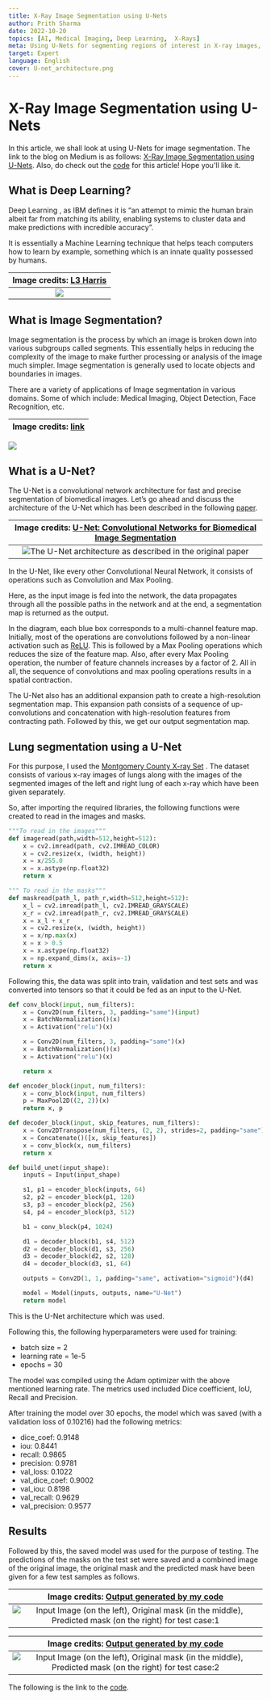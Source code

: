 ```yaml
---
title: X-Ray Image Segmentation using U-Nets
author: Prith Sharma
date: 2022-10-20
topics: [AI, Medical Imaging, Deep Learning,  X-Rays]
meta: Using U-Nets for segmenting regions of interest in X-ray images, it is an introduction to U-Nets and one of its many applications!
target: Expert
language: English
cover: U-net_architecture.png
---
```


# X-Ray Image Segmentation using U-Nets
In this article, we shall look at using U-Nets for image segmentation. The link to the blog on Medium is as follows: [X-Ray Image Segmentation using U-Nets](https://medium.com/@Prith_Sharma/x-ray-image-segmentation-using-u-nets-518b51aa0cb5).
Also, do check out the [code](https://github.com/PRITH-S07/Lung-segmentation-using-U-Net) for this article! Hope you'll like it.

## What is Deep Learning?
Deep Learning , as IBM defines it is “an attempt to mimic the human brain albeit far from matching its ability, enabling systems to cluster data and make predictions with incredible accuracy”.

It is essentially a Machine Learning technique that helps teach computers how to learn by example, something which is an innate quality possessed by humans.


|Image credits: [L3 Harris](https://www.l3harris.com/sites/default/files/styles/610_x_345_2x/public/2020-10/sas-ssg-maven-102020-press-release-1220x684.png?itok=uFLDDQZP)|
|:----:|
|![](./Intro_DL.jpeg)|

## What is Image Segmentation?
Image segmentation is the process by which an image is broken down into various subgroups called segments. This essentially helps in reducing the complexity of the image to make further processing or analysis of the image much simpler. Image segmentation is generally used to locate objects and boundaries in images.

There are a variety of applications of Image segmentation in various domains. Some of which include: Medical Imaging, Object Detection, Face Recognition, etc.

|Image credits: [link](https://miro.medium.com/max/1100/1*WKwbz04uLR0ds5M0xiCdjg.jpeg)|
|:----:|
![](./Segmentation.jpeg)

## What is a U-Net?
The U-Net is a convolutional network architecture for fast and precise segmentation of biomedical images. Let’s go ahead and discuss the architecture of the U-Net which has been described in the following [paper](https://link.springer.com/chapter/10.1007/978-3-319-24574-4_28).

|Image credits: [U-Net: Convolutional Networks for Biomedical Image Segmentation](https://link.springer.com/chapter/10.1007/978-3-319-24574-4_28)|
|:----:|
|![The U-Net architecture as described in the original paper](./U-net_architecture.png)|

In the U-Net, like every other Convolutional Neural Network, it consists of operations such as Convolution and Max Pooling.

Here, as the input image is fed into the network, the data propagates through all the possible paths in the network and at the end, a segmentation map is returned as the output.

In the diagram, each blue box corresponds to a multi-channel feature map. Initially, most of the operations are convolutions followed by a non-linear activation such as [ReLU](https://en.wikipedia.org/wiki/Rectifier_(neural_networks)). This is followed by a Max Pooling operations which reduces the size of the feature map. Also, after every Max Pooling operation, the number of feature channels increases by a factor of 2. All in all, the sequence of convolutions and max pooling operations results in a spatial contraction.

The U-Net also has an additional expansion path to create a high-resolution segmentation map. This expansion path consists of a sequence of up-convolutions and concatenation with high-resolution features from contracting path. Followed by this, we get our output segmentation map.

## Lung segmentation using a U-Net
For this purpose, I used the [Montgomery County X-ray Set](https://academictorrents.com/details/ac786f74878a5775c81d490b23842fd4736bfe33) . The dataset consists of various x-ray images of lungs along with the images of the segmented images of the left and right lung of each x-ray which have been given separately.

So, after importing the required libraries, the following functions were created to read in the images and masks.

```python
"""To read in the images"""
def imageread(path,width=512,height=512):
    x = cv2.imread(path, cv2.IMREAD_COLOR)
    x = cv2.resize(x, (width, height))
    x = x/255.0
    x = x.astype(np.float32)
    return x

""" To read in the masks"""
def maskread(path_l, path_r,width=512,height=512):
    x_l = cv2.imread(path_l, cv2.IMREAD_GRAYSCALE)
    x_r = cv2.imread(path_r, cv2.IMREAD_GRAYSCALE)
    x = x_l + x_r
    x = cv2.resize(x, (width, height))
    x = x/np.max(x)
    x = x > 0.5
    x = x.astype(np.float32)
    x = np.expand_dims(x, axis=-1)
    return x
```
Following this, the data was split into train, validation and test sets and was converted into tensors so that it could be fed as an input to the U-Net.

```python
def conv_block(input, num_filters):
    x = Conv2D(num_filters, 3, padding="same")(input)
    x = BatchNormalization()(x)
    x = Activation("relu")(x)

    x = Conv2D(num_filters, 3, padding="same")(x)
    x = BatchNormalization()(x)
    x = Activation("relu")(x)

    return x

def encoder_block(input, num_filters):
    x = conv_block(input, num_filters)
    p = MaxPool2D((2, 2))(x)
    return x, p

def decoder_block(input, skip_features, num_filters):
    x = Conv2DTranspose(num_filters, (2, 2), strides=2, padding="same")(input)
    x = Concatenate()([x, skip_features])
    x = conv_block(x, num_filters)
    return x

def build_unet(input_shape):
    inputs = Input(input_shape)

    s1, p1 = encoder_block(inputs, 64)
    s2, p2 = encoder_block(p1, 128)
    s3, p3 = encoder_block(p2, 256)
    s4, p4 = encoder_block(p3, 512)

    b1 = conv_block(p4, 1024)

    d1 = decoder_block(b1, s4, 512)
    d2 = decoder_block(d1, s3, 256)
    d3 = decoder_block(d2, s2, 128)
    d4 = decoder_block(d3, s1, 64)

    outputs = Conv2D(1, 1, padding="same", activation="sigmoid")(d4)

    model = Model(inputs, outputs, name="U-Net")
    return model
```
This is the U-Net architecture which was used.

Following this, the following hyperparameters were used for training:
- batch size = 2
- learning rate = 1e-5
- epochs = 30

The model was compiled using the Adam optimizer with the above mentioned learning rate. The metrics used included Dice coefficient, IoU, Recall and Precision.

After training the model over 30 epochs, the model which was saved (with a validation loss of 0.10216) had the following metrics:
- dice_coef: 0.9148
- iou: 0.8441
- recall: 0.9865
- precision: 0.9781
- val_loss: 0.1022
- val_dice_coef: 0.9002
- val_iou: 0.8198
- val_recall: 0.9629
- val_precision: 0.9577

## Results
Followed by this, the saved model was used for the purpose of testing. The predictions of the masks on the test set were saved and a combined image of the original image, the original mask and the predicted mask have been given for a few test samples as follows.

|Image credits: [Output generated by my code](https://github.com/PRITH-S07/Lung-segmentation-using-U-Net)|
|:----:|
|![Input Image (on the left), Original mask (in the middle), Predicted mask (on the right) for test case:1](./Output_1.png)|

|Image credits: [Output generated by my code](https://github.com/PRITH-S07/Lung-segmentation-using-U-Net)|
|:----:|
|![Input Image (on the left), Original mask (in the middle), Predicted mask (on the right) for test case:2](./Output_2.png)|

The following is the link to the [code](https://github.com/PRITH-S07/Lung-segmentation-using-U-Net).
